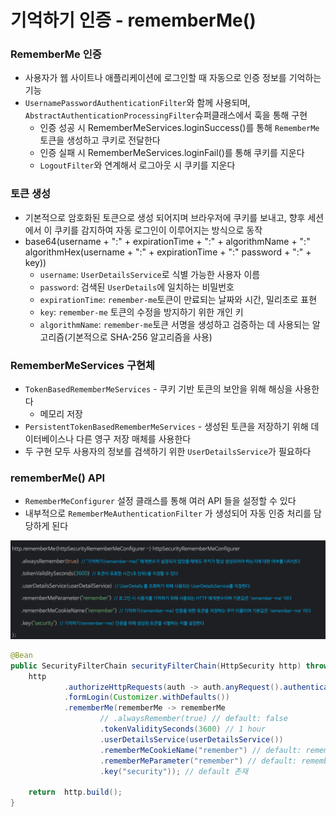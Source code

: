 # 기억하기 인증 - rememberMe()

### RememberMe 인증

- 사용자가 웹 사이트나 애플리케이션에 로그인할 때 자동으로 인증 정보를 기억하는 기능
- `UsernamePasswordAuthenticationFilter`와 함께 사용되며, `AbstractAuthenticationProcessingFilter`슈퍼클래스에서 훅을 통해 구현
   - 인증 성공 시 RememberMeServices.loginSuccess()를 통해 `RememberMe`토큰을 생성하고 쿠키로 전달한다
   - 인증 실패 시 RememberMeServices.loginFail()를 통해 쿠키를 지운다
   - `LogoutFilter`와 연계해서 로그아웃 시 쿠키를 지운다

### 토큰 생성

- 기본적으로 암호화된 토큰으로 생성 되어지며 브라우저에 쿠키를 보내고, 향후 세션에서 이 쿠키를 감지하여 자동 로그인이 
  이루어지는 방식으로 동작 
- base64(username + ":" + expirationTime + ":" + algorithmName + ":" 
  algorithmHex(username + ":" + expirationTime + ":" password + ":" + key))
  - `username`: `UserDetailsService`로 식별 가능한 사용자 이름
  - `password`: 검색된 `UserDetails`에 일치하는 비밀번호
  - `expirationTime`: `remember-me`토큰이 만료되는 날짜와 시간, 밀리초로 표현
  - `key`: `remember-me` 토큰의 수정을 방지하기 위한 개인 키
  - `algorithmName`: `remember-me`토큰 서명을 생성하고 검증하는 데 사용되는 알고리즘(기본적으로 SHA-256 알고리즘을 사용)

### RememberMeServices 구현체

- `TokenBasedRememberMeServices` - 쿠키 기반 토큰의 보안을 위해 해싱을 사용한다 
   - 메모리 저장 
- `PersistentTokenBasedRememberMeServices` - 생성된 토큰을 저장하기 위해 데이터베이스나 다른 영구 저장 매체를 사용한다
- 두 구현 모두 사용자의 정보를 검색하기 위한 `UserDetailsService`가 필요하다

### rememberMe() API

- `RememberMeConfigurer` 설정 클래스를 통해 여러 API 들을 설정할 수 있다
- 내부적으로 `RememberMeAuthenticationFilter` 가 생성되어 자동 인증 처리를 담당하게 된다

![8.png](Image%2F8.png)

```java
@Bean
public SecurityFilterChain securityFilterChain(HttpSecurity http) throws Exception{
    http
            .authorizeHttpRequests(auth -> auth.anyRequest().authenticated())
            .formLogin(Customizer.withDefaults())
            .rememberMe(rememberMe -> rememberMe
                    // .alwaysRemember(true) // default: false
                    .tokenValiditySeconds(3600) // 1 hour
                    .userDetailsService(userDetailsService())
                    .rememberMeCookieName("remember") // default: remember-me
                    .rememberMeParameter("remember") // default: remember-me
                    .key("security")); // default 존재

    return  http.build();
}
```